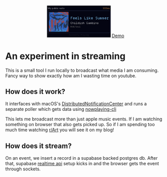 <p align="center">
	<img src="/demo.png" width="200px"/>
	<a href="https://iostreamer.me">Demo</a>
</p>

# An experiment in streaming
This is a small tool I run locally to broadcast what media I am consuming.
Fancy way to show exactly how am I wasting time on youtube.

## How does it work?
It interfaces with macOS's [DistributedNotificationCenter](https://developer.apple.com/documentation/foundation/distributednotificationcenter)
and runs a separate poller which gets data using [nowplaying-cli](https://github.com/kirtan-shah/nowplaying-cli)

This lets me broadcast more than just apple music events. If I am watching something on browser that also gets picked up.
So if I am spending too much time watching [r/Art](https://www.reddit.com/r/Art/comments/udb3p8/uluru_blackhle_rise_me_pixel_art_2022/) you
will see it on my blog!

## How does it stream?
On an event, we insert a record in a supabase backed postgres db. After that, supabase [realtime api](https://supabase.com/docs/guides/realtime) setup kicks
in and the browser gets the event through sockets.
